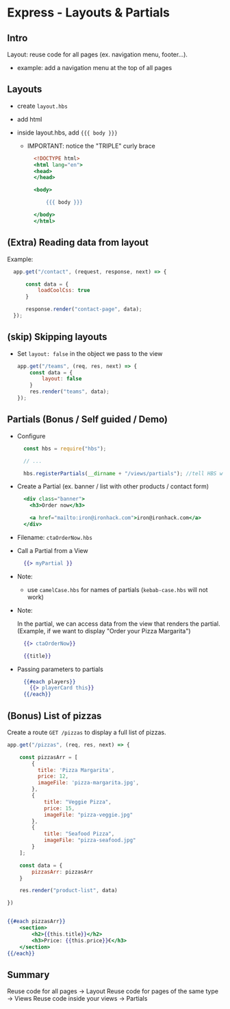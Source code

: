 
# Express - Layouts & Partials


<!-- 

- Notes:
  - Partials take quite a bit to explain if we do codealong (just mention them)

-->


## Intro

Layout: reuse code for all pages (ex. navigation menu, footer...).
- example: add a navigation menu at the top of all pages



## Layouts


- create `layout.hbs`
- add html
- inside layout.hbs, add `{{{ body }}}`
  
  - IMPORTANT: notice the "TRIPLE" curly brace

    ```hbs
      <!DOCTYPE html>
      <html lang="en">
      <head>
      </head>

      <body>

          {{{ body }}}

      </body>
      </html>
    ```


## (Extra) Reading data from layout

Example:

  ```js
    app.get("/contact", (request, response, next) => {

        const data = {
            loadCoolCss: true
        }

        response.render("contact-page", data);
    });
  ```


## (skip) Skipping layouts

- Set `layout: false` in the object we pass to the view

    ```js
    app.get("/teams", (req, res, next) => {
        const data = {
            layout: false
        }
        res.render("teams", data);
    });
    ```



## Partials (Bonus / Self guided / Demo)

<!--
@Luis:
- do a quick demo (not codealong)
-->


- Configure 

  ```js
    const hbs = require("hbs");

    // ...

    hbs.registerPartials(__dirname + "/views/partials"); //tell HBS which directory we use for partials
  ```


- Create a Partial (ex. banner / list with other products / contact form)

  ```hbs
    <div class="banner">
      <h3>Order now</h3>

      <a href="mailto:iron@ironhack.com">iron@ironhack.com</a>
    </div>
  ```

- Filename: `ctaOrderNow.hbs`


- Call a Partial from a View

  ```hbs
    {{> myPartial }}
  ```

- Note: 
  - use `camelCase.hbs` for names of partials (`kebab-case.hbs` will not work)


  <!-- IMPORTANT: nodemon may not listen to changes on partials (may need to restart) -->

- Note:

  In the partial, we can access data from the view that renders the partial.
  (Example, if we want to display "Order your Pizza Margarita")

  ```hbs
    {{> ctaOrderNow}}
  ```
  ```hbs
    {{title}}
  ```


- Passing parameters to partials


  ```hbs
    {{#each players}} 
      {{> playerCard this}} 
    {{/each}}
  ```



## (Bonus) List of pizzas

Create a route `GET /pizzas` to display a full list of pizzas.


  ```js
  app.get("/pizzas", (req, res, next) => {

      const pizzasArr = [
          {
            title: 'Pizza Margarita',
            price: 12,
            imageFile: 'pizza-margarita.jpg',
          },
          {
              title: "Veggie Pizza",
              price: 15,
              imageFile: "pizza-veggie.jpg"
          }, 
          {
              title: "Seafood Pizza",
              imageFile: "pizza-seafood.jpg"
          }
      ];

      const data = {
          pizzasArr: pizzasArr
      }

      res.render("product-list", data)

  })
  ```



  ```hbs

  {{#each pizzasArr}}
      <section>
          <h2>{{this.title}}</h2>
          <h3>Price: {{this.price}}€</h3>
      </section>
  {{/each}}

  ```


## Summary

Reuse code for all pages → Layout
Reuse code for pages of the same type → Views
Reuse code inside your views → Partials

